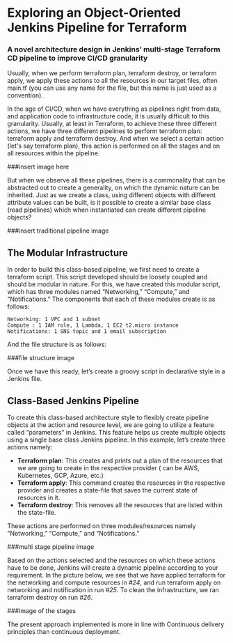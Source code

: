 # Exploring an Object-Oriented Jenkins Pipeline for Terraform
### A novel architecture design in Jenkins’ multi-stage Terraform CD pipeline to improve CI/CD granularity


Usually, when we perform terraform plan, terraform destroy, or terraform apply, we apply these actions to all the resources in our target files, often main.tf (you can use any name for the file, but this name is just used as a convention).

In the age of CI/CD, when we have everything as pipelines right from data, and application code to infrastructure code, it is usually difficult to this granularity. Usually, at least in Terraform, to achieve these three different actions, we have three different pipelines to perform terraform plan: terraform apply and terraform destroy. And when we select a certain action (let's say terraform plan), this action is performed on all the stages and on all resources within the pipeline.

###insert image here

But when we observe all these pipelines, there is a commonality that can be abstracted out to create a generality, on which the dynamic nature can be inherited. Just as we create a class, using different objects with different attribute values can be built, is it possible to create a similar base class (read pipelines) which when instantiated can create different pipeline objects?

###insert traditional pipeline image
## The Modular Infrastructure

In order to build this class-based pipeline, we first need to create a terraform script. This script developed should be loosely coupled and should be modular in nature. For this, we have created this modular script, which has three modules named “Networking,” “Compute,” and “Notifications.” The components that each of these modules create is as follows:

    Networking: 1 VPC and 1 subnet
    Compute : 1 IAM role, 1 Lambda, 1 EC2 t2.micro instance
    Notifications: 1 SNS topic and 1 email subscription

And the file structure is as follows:

###file structure image

Once we have this ready, let’s create a groovy script in declarative style in a Jenkins file.

## Class-Based Jenkins Pipeline


To create this class-based architecture style to flexibly create pipeline objects at the action and resource level, we are going to utilize a feature called “parameters” in Jenkins. This feature helps us create multiple objects using a single base class Jenkins pipeline. In this example, let’s create three actions namely:

- **Terraform plan**: This creates and prints out a plan of the resources that we are going to create in the respective provider ( can be AWS, Kubernetes, GCP, Azure, etc.)
- **Terraform apply**: This command creates the resources in the respective provider and creates a state-file that saves the current state of resources in it.
- **Terraform destroy**: This removes all the resources that are listed within the state-file.

These actions are performed on three modules/resources namely “Networking,” “Compute,” and “Notifications.”

###multi stage pipeline image

Based on the actions selected and the resources on which these actions have to be done, Jenkins will create a dynamic pipeline according to your requirement. In the picture below, we see that we have applied terraform for the networking and compute resources in *#24*, and run terraform apply on networking and notification in run *#25*. To clean the infrastructure, we ran terraform destroy on run *#26*.

###image of the stages

The present approach implemented is more in line with Continuous delivery principles than continuous deployment.